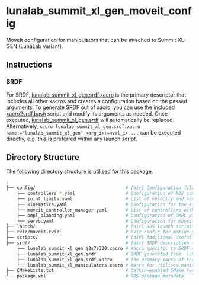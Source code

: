 # lunalab_summit_xl_gen_moveit_config

MoveIt configuration for manipulators that can be attached to Summit XL-GEN (LunaLab variant).

## Instructions

### SRDF

For SRDF, [lunalab_summit_xl_gen.srdf.xacro](./srdf/lunalab_summit_xl_gen.srdf.xacro) is the primary descriptor that includes all other xacros and creates a configuration based on the passed arguments. To generate SRDF out of xacro, you can use the included [xacro2srdf.bash](./scripts/xacro2srdf.bash) script and modify its arguments as needed. Once executed, [lunalab_summit_xl_gen.srdf](./srdf/lunalab_summit_xl_gen.srdf) will automatically be replaced. Alternatively, `xacro lunalab_summit_xl_gen.srdf.xacro name:="lunalab_summit_xl_gen" <arg_i>:=<val_i> ...` can be executed directly, e.g. this is preferred within any launch script.

## Directory Structure

The following directory structure is utilised for this package.

```bash
.
├── config/                                  # [dir] Configuration files for MoveIt
    ├── controllers_*.yaml                   # Configuration of ROS controllers for different command interfaces
    ├── joint_limits.yaml                    # List of velocity and acceleration joint limits
    ├── kinematics.yaml                      # Configuration for the kinematic solver
    ├── moveit_controller_manager.yaml       # List of controllers with their type and action namespace for use with MoveIt
    ├── ompl_planning.yaml                   # Configuration of OMPL planning and specific planners
    └── servo.yaml                           # Configuration for moveit_servo
├── launch/                                  # [dir] ROS launch scripts
├── rviz/moveit.rviz                         # RViz config for motion planning with MoveIt
├── scripts/                                 # [dir] Additional useful scripts
├── srdf/                                    # [dir] SRDF description (xacros)
    ├── lunalab_summit_xl_gen_j2s7s300.xacro # Xacro specific to SRDF of Kinova j2s7s300 manipulator
    ├── lunalab_summit_xl_gen.srdf           # SRDF generated from `lunalab_summit_xl_gen.srdf.xacro`
    ├── lunalab_summit_xl_gen.srdf.xacro     # The primary xacro of the robot
    └── lunalab_summit_xl_manipulators.xacro # Xacro for utilised manipulators
├── CMakeLists.txt                           # Catkin-enabled CMake recipe
└── package.xml                              # ROS package metadata
```
